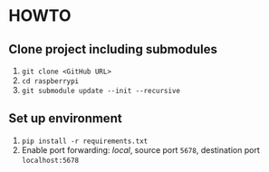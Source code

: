 # HOWTO

## Clone project including submodules
1. `git clone <GitHub URL>`
1. `cd raspberrypi`
1. `git submodule update --init --recursive`

## Set up environment
1. `pip install -r requirements.txt`
1. Enable port forwarding: *local*, source port `5678`, destination port `localhost:5678`
